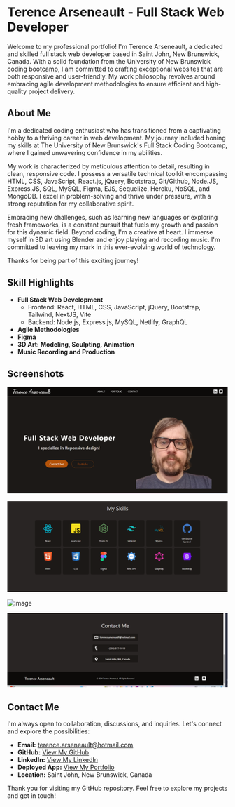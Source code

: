 # Terence Arseneault - Full Stack Web Developer

Welcome to my professional portfolio! I'm Terence Arseneault, a dedicated and skilled full stack web developer based in Saint John, New Brunswick, Canada. With a solid foundation from the University of New Brunswick coding bootcamp, I am committed to crafting exceptional websites that are both responsive and user-friendly. My work philosophy revolves around embracing agile development methodologies to ensure efficient and high-quality project delivery.

## About Me

I'm a dedicated coding enthusiast who has transitioned from a captivating hobby to a thriving career in web development. My journey included honing my skills at The University of New Brunswick's Full Stack Coding Bootcamp, where I gained unwavering confidence in my abilities.

My work is characterized by meticulous attention to detail, resulting in clean, responsive code. I possess a versatile technical toolkit encompassing HTML, CSS, JavaScript, React.js, jQuery, Bootstrap, Git/Github, Node.JS, Express.JS, SQL, MySQL, Figma, EJS, Sequelize, Heroku, NoSQL, and MongoDB. I excel in problem-solving and thrive under pressure, with a strong reputation for my collaborative spirit.

Embracing new challenges, such as learning new languages or exploring fresh frameworks, is a constant pursuit that fuels my growth and passion for this dynamic field. Beyond coding, I'm a creative at heart. I immerse myself in 3D art using Blender and enjoy playing and recording music. I'm committed to leaving my mark in this ever-evolving world of technology.

Thanks for being part of this exciting journey!

## Skill Highlights

- **Full Stack Web Development**
  - Frontend: React, HTML, CSS, JavaScript, jQuery, Bootstrap, Tailwind, NextJS, Vite
  - Backend: Node.js, Express.js, MySQL, Netlify, GraphQL
- **Agile Methodologies**
- **Figma**
- **3D Art: Modeling, Sculpting, Animation**
- **Music Recording and Production**

## Screenshots

![alt text](image.png)

![alt text](image-2.png)

![image](https://github.com/Terence-A/Terence_Arseneault_Portfolio/assets/90189211/2827846f-f56f-402c-81af-51bfdffc7cff)

![alt text](image-1.png)

## Contact Me

I'm always open to collaboration, discussions, and inquiries. Let's connect and explore the possibilities:

- **Email:** [terence.arseneault@hotmail.com](mailto:terence.arseneault@hotmail.com)
- **GitHub:** [View My GitHub](https://github.com/Terence-A)
- **LinkedIn:** [View My LinkedIn](https://www.linkedin.com/in/terence-arseneault-90489b265/)
- **Deployed App:** [View My Portfolio](https://terencearseneaultportfolio.netlify.app)
- **Location:** Saint John, New Brunswick, Canada

Thank you for visiting my GitHub repository. Feel free to explore my projects and get in touch!
